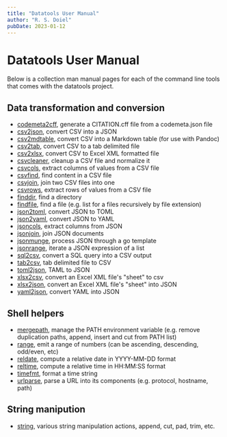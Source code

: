 ```yaml
---
title: "Datatools User Manual"
author: "R. S. Doiel"
pubDate: 2023-01-12
---
```


# Datatools User Manual

Below is a collection man manual pages for each of the command line tools
that comes with the datatools project.

## Data transformation and conversion

- [codemeta2cff](codemeta2cff.1.html), generate a CITATION.cff file from a codemeta.json file
- [csv2json](csv2json.1.html), convert CSV into a JSON
- [csv2mdtable](csv2mdtable.1.html), convert CSV into a Markdown table (for use with Pandoc)
- [csv2tab](csv2tab.1.html), convert CSV to a tab delimited file
- [csv2xlsx](csv2xlsx.1.html), convert CSV to Excel XML formatted file
- [csvcleaner](csvcleaner.1.html), cleanup a CSV file and normalize it
- [csvcols](csvcols.1.html), extract columns of values from a CSV file
- [csvfind](csvfind.1.html), find content in a CSV file
- [csvjoin](csvjoin.1.html), join two CSV files into one
- [csvrows](csvrows.1.html), extract rows of values from a CSV file
- [finddir](finddir.1.html), find a directory 
- [findfile](findfile.1.html), find a file (e.g. list for a files recursively by file extension)
- [json2toml](json2toml.1.html), convert JSON to TOML
- [json2yaml](json2yaml.1.html), convert JSON to YAML
- [jsoncols](jsoncols.1.html), extract columns from JSON
- [jsonjoin](jsonjoin.1.html), join JSON documents
- [jsonmunge](jsonmunge.1.html), process JSON through a go template
- [jsonrange](jsonrange.1.html), iterate a JSON expression of a list
- [sql2csv](sql2csv.1.html), convert a SQL query into a CSV output
- [tab2csv](tab2csv.1.html), tab delimited file to CSV
- [toml2json](toml2json.1.html), TAML to JSON
- [xlsx2csv](xlsx2csv.1.html), convert an Excel XML file's "sheet" to csv
- [xlsx2json](xlsx2json.1.html), convert an Excel XML file's "sheet" into JSON
- [yaml2json](yaml2json.1.html), convert YAML into JSON

## Shell helpers

- [mergepath](mergepath.1.html), manage the PATH environment variable (e.g. remove duplication paths, append, insert and cut from PATH list)
- [range](range.1.html), emit a range of numbers (can be ascending, descending, odd/even, etc)
- [reldate](reldate.1.html), compute a relative date in YYYY-MM-DD format
- [reltime](reltime.1.html), compute a relative time in HH:MM:SS format
- [timefmt](timefmt.1.html), format a time string
- [urlparse](urlparse.1.html), parse a URL into its components (e.g. protocol, hostname, path)


## String manipution

- [string](string.1.html), various string manipulation actions, append, cut, pad, trim, etc.


